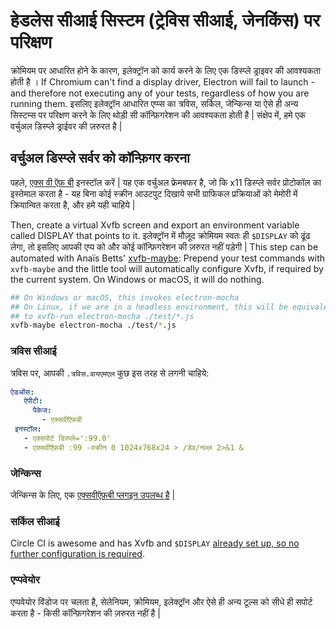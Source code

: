 # हेडलेस सीआई सिस्टम (ट्रेविस सीआई, जेनकिंस) पर परिक्षण

क्रोमियम पर आधारित होने के कारण, इलेक्ट्रॉन को कार्य करने के लिए एक डिस्प्ले ड्राइवर की आवश्यकता होती है । If Chromium can't find a display driver, Electron will fail to launch - and therefore not executing any of your tests, regardless of how you are running them. इसलिए इलेक्ट्रॉन आधारित एप्प्स का त्रविस, सर्किल, जेन्किन्स या ऐसे ही अन्य सिस्टम्स पर परिक्षण करने के लिए थोड़ी सी कॉन्फ़िगरेशन की आवश्यकता होती है | संक्षेप में, हमे एक वर्चुअल डिस्प्ले ड्राईवर की ज़रुरत है |

## वर्चुअल डिस्प्ले सर्वर को कॉन्फ़िगर करना

पहले, [एक्स वी ऍफ़ बी](https://en.wikipedia.org/wiki/Xvfb) इनस्टॉल करें | यह एक वर्चुअल फ्रेमबफर है, जो कि x11 डिस्प्ले सर्वर प्रोटोकॉल का इस्तेमाल करता है - यह बिना कोई स्क्रीन आउटपुट दिखाये सभी ग्राफिकल प्रक्रियाओं को मेमोरी में क्रियान्वित करता है, और हमे यही चाहिये |

Then, create a virtual Xvfb screen and export an environment variable called DISPLAY that points to it. इलेक्ट्रॉन में मौज़ूद क्रोमियम स्वतः ही `$DISPLAY` को ढूंढ लेगा, तो इसलिए आपकी एप्प को और कोई कॉन्फ़िगरेशन की ज़रुरत नहीं पड़ेगी | This step can be automated with Anaïs Betts' [xvfb-maybe](https://github.com/anaisbetts/xvfb-maybe): Prepend your test commands with `xvfb-maybe` and the little tool will automatically configure Xvfb, if required by the current system. On Windows or macOS, it will do nothing.

```sh
## On Windows or macOS, this invokes electron-mocha
## On Linux, if we are in a headless environment, this will be equivalent
## to xvfb-run electron-mocha ./test/*.js
xvfb-maybe electron-mocha ./test/*.js
```

### त्रविस सीआई

त्रविस पर, आपकी `.त्रविस.वायएमएल` कुछ इस तरह से लगनी चाहिये:

```yml
ऐडओंस:
   ऐपीटी:
     पैकेज:
       - एक्सवीऍफ़बी
 इनस्टॉल:
   - एक्सपोर्ट डिस्प्ले=':99.0'
   - एक्सवीऍफ़बी :99 -स्क्रीन 0 1024x768x24 > /डेव/नल्ल 2>&1 &
```

### जेन्किन्स

जेन्किन्स के लिए, एक [एक्सवीऍफ़बी प्लगइन उपलब्ध है](https://wiki.jenkins-ci.org/display/JENKINS/Xvfb+Plugin) |

### सर्किल सीआई

Circle CI is awesome and has Xvfb and `$DISPLAY` [already set up, so no further configuration is required](https://circleci.com/docs/environment#browsers).

### एप्पवेयोर

एप्पवेयोर विंडोज पर चलता है, सेलेनियम, क्रोमियम, इलेक्ट्रॉन और ऐसे ही अन्य टूल्स को सीधे ही सपोर्ट करता है - किसी कॉन्फ़िगरेशन की ज़रुरत नहीं है |